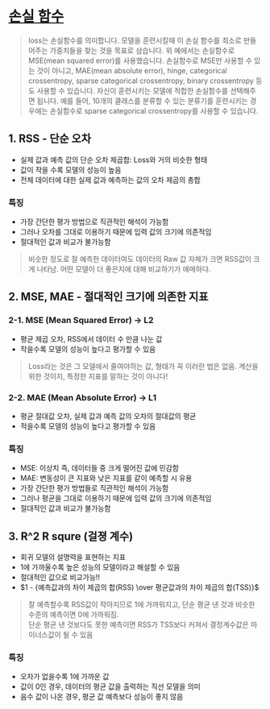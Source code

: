 # [손실 함수](https://velog.io/@danceintherain/%ED%9A%8C%EA%B7%80-%ED%8F%89%EA%B0%80-%EC%A7%80%ED%91%9C)
>  loss는 손실함수를 의미합니다. 모델을 훈련시킬때 이 손실 함수를 최소로 만들어주는 가중치들을 찾는 것을 목표로 삼습니다. 위 예에서는 손실함수로 MSE(mean squared error)를 사용했습니다. 손실함수로 MSE만 사용할 수 있는 것이 아니고, MAE(mean absolute error), hinge, categorical crossentropy, sparse categorical crossentropy, binary crossentropy 등도 사용할 수 있습니다. 자신이 훈련시키는 모델에 적합한 손실함수를 선택해주면 됩니다. 예를 들어, 10개의 클래스를 분류할 수 있는 분류기를 훈련시키는 경우에는 손실함수로 sparse categorical crossentropy를 사용할 수 있습니다.

## 1. RSS - 단순 오차
- 실제 값과 예측 값의 단순 오차 제곱합: Loss와 거의 비슷한 형태
- 값이 작을 수록 모델의 성능이 높음
- 전체 데이터에 대한 실제 값과 예측하는 값의 오차 제곱의 총합
### 특징
- 가장 간단한 평가 방법으로 직관적인 해석이 가능함
- 그러나 오차를 그대로 이용하기 때문에 입력 값의 크기에 의존적임
- 절대적인 값과 비교가 불가능함  
> 비슷한 정도로 잘 예측한 데이터여도 데이터의 Raw 값 자체가 크면 RSS값이 크게 나타남. 어떤 모델이 더 좋은지에 대해 비교하기가 애매하다.

## 2. MSE, MAE - 절대적인 크기에 의존한 지표
### 2-1. MSE (Mean Squared Error) -> L2
- 평균 제곱 오차, RSS에서 데이터 수 만큼 나눈 값
- 작을수록 모델의 성능이 높다고 평가할 수 있음  
> Loss라는 것은 그 모델에서 줄여야하는 값, 형태가 꼭 이러란 법은 없음. 계산을 위한 것이지, 특정한 지표를 말하는 것이 아니다!  
### 2-2. MAE (Mean Absolute Error) -> L1
- 평균 절대값 오차, 실제 값과 예측 값의 오차의 절대값의 평균
- 적을수록 모델의 성능이 높다고 평가할 수 있음
### 특징
- MSE: 이상치 즉, 데이터들 중 크게 떨어진 값에 민감함
- MAE: 변동성이 큰 지표와 낮은 지표를 같이 예측할 시 유용
- 가장 간단한 평가 방법들로 직관적인 해석이 가능함
- 그러나 평균을 그대로 이용하기 때문에 입력 값의 크기에 의존적임
- 절대적인 값과 비교가 불가능함

## 3. R^2 R squre (걸졍 계수)
- 회귀 모델의 설명력을 표현하는 지표
- 1에 가까울수록 높은 성능의 모델이라고 해설할 수 있음
- 절대적인 값으로 비교가능!!
- $1 - {예측값과의 차이 제곱의 합(RSS) \over 평균값과의 차이 제곱의 합(TSS)}$
> 잘 예측할수록 RSS값이 작아지므로 1에 가까워지고, 단순 평균 낸 것과 비슷한 수준의 예측이면 0에 가까워짐.  
> 단순 평균 낸 것보다도 못한 예측이면 RSS가 TSS보다 커져서 결정계수값은 마이너스값이 될 수 있음  
### 특징
- 오차가 없을수록 1에 가까운 값
- 값이 0인 경우, 데이터의 평균 값을 출력하는 직선 모델을 의미
- 음수 값이 나온 경우, 평균 값 예측보다 성능이 좋지 않음



